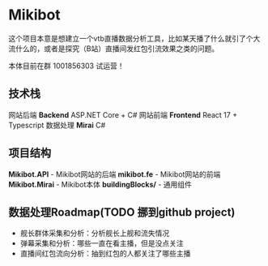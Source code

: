 # Mikibot

这个项目本意是想建立一个vtb直播数据分析工具，比如某天播了什么就引了个大流什么的，或者是探究（B站）直播间发红包引流效果之类的问题。

本体目前在群 1001856303 试运营！

## 技术栈
网站后端 **Backend** ASP.NET Core + C#
网站前端 **Frontend** React 17 + Typescript
数据处理 **Mirai** C#

## 项目结构
**Mikibot.API** - Mikibot网站的后端
**mikibot.fe** - Mikibot网站的前端
**Mikibot.Mirai** - Mikibot本体
**buildingBlocks/** - 通用组件

## 数据处理Roadmap(TODO 挪到github project)
- 舰长群体采集和分析：分析舰长上舰和流失情况
- 弹幕采集和分析：哪些一直在看主播，但是没点关注
- 直播间红包流向分析：抽到红包的人都关注了哪些主播

